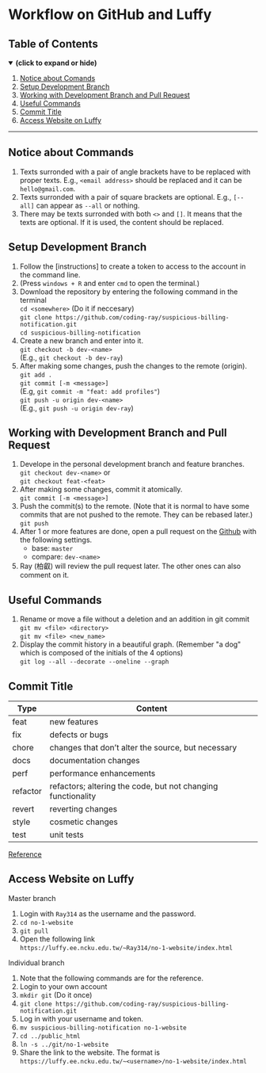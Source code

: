 # Workflow on GitHub and Luffy
## Table of Contents
<details open>
<summary><b>(click to expand or hide)</b></summary>
<!-- MarkdownTOC -->

1. [Notice about Comands](#notice)
1. [Setup Development Branch](#setup)
1. [Working with Development Branch and Pull Request](#dev-and-PR)
1. [Useful Commands](#commands)
1. [Commit Title](#commit)
1. [Access Website on Luffy](#luffy)

<!-- /MarkdownTOC -->
</details>

---

<a id="notice"></a>

## Notice about Commands
1. Texts surronded with a pair of angle brackets have to be replaced with proper texts. E.g., `<email address>` should be replaced and it can be `hello@gmail.com`.
1. Texts surronded with a pair of square brackets are optional. E.g., `[--all]` can  appear as `--all` or nothing.
1. There may be texts surronded with both `<>` and `[]`. It means that the texts are optional. If it is used, the content should be replaced.

<a id="setup"></a>

## Setup Development Branch
1. Follow the [instructions] to create a token to access to the account in the command line.
1. (Press `windows + R` and enter `cmd` to open the terminal.)
1. Download the repository by entering the following command in the terminal  
    `cd <somewhere>` (Do it if neccesary)  
    `git clone https://github.com/coding-ray/suspicious-billing-notification.git`  
    `cd suspicious-billing-notification`
1. Create a new branch and enter into it.  
    `git checkout -b dev-<name>`  
    (E.g., `git checkout -b dev-ray`)
1. After making some changes, push the changes to the remote (origin).
    `git add .`  
    `git commit [-m <message>]`  
    (E.g, `git commit -m "feat: add profiles"`)  
    `git push -u origin dev-<name>`  
    (E.g., `git push -u origin dev-ray`)

<a id="dev-and-PR"></a>

## Working with Development Branch and Pull Request
1. Develope in the personal development branch and feature branches.  
    `git checkout dev-<name>` or  
    `git checkout feat-<feat>`
1. After making some changes, commit it atomically.  
    `git commit [-m <message>]`
1. Push the commit(s) to the remote. (Note that it is normal to have some commits that are not pushed to the remote. They can be rebased later.)  
    `git push`
1. After 1 or more features are done, open a pull request on the [Github](https://github.com/coding-ray/suspicious-billing-notification/pulls) with the following settings.
    * base: `master`
    * compare: `dev-<name>`
1. Ray (柏叡) will review the pull request later. The other ones can also comment on it.

<a id="commands"></a>

## Useful Commands
1. Rename or move a file without a deletion and an addition in git commit  
    `git mv <file> <directory>`  
    `git mv <file> <new_name>`
1. Display the commit history in a beautiful graph. (Remember "a dog" which is composed of the initials of the 4 options)  
    `git log --all --decorate --oneline --graph`

<a id="commit"></a>

## Commit Title
|Type|Content|
|-----|---------------|
|feat|new features|
|fix|defects or bugs|
|chore|changes that don’t alter the source, but necessary|
|docs|documentation changes|
|perf|performance enhancements|
|refactor|refactors; altering the code, but not changing functionality|
|revert|reverting changes|
|style|cosmetic changes|
|test|unit tests|
  
[Reference](https://dev.to/sublimegeek/clean-conventional-commits-40l8)

<a id="luffy"></a>

## Access Website on Luffy
Master branch
1. Login with `Ray314` as the username and the password.
1. `cd no-1-website`
1. `git pull`
1. Open the following link  
    `https://luffy.ee.ncku.edu.tw/~Ray314/no-1-website/index.html`

Individual branch
1. Note that the following commands are for the reference.
1. Login to your own account
1. `mkdir git` (Do it once)
1. `git clone https://github.com/coding-ray/suspicious-billing-notification.git`
1. Log in with your username and token.
1. `mv suspicious-billing-notification no-1-website`
1. `cd ../public_html`
1. `ln -s ../git/no-1-website`
1. Share the link to the website. The format is 
    `https://luffy.ee.ncku.edu.tw/~<username>/no-1-website/index.html`